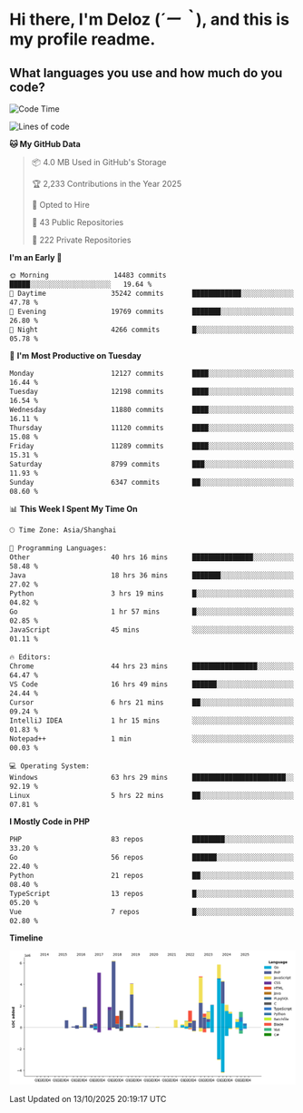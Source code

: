 # **Hi there, I'm Deloz (*´ー｀*), and this is my profile readme.**

## **What languages you use and how much do you code?**

<!--START_SECTION:waka-->
![Code Time](http://img.shields.io/badge/Code%20Time-7%2C755%20hrs%208%20mins-blue)

![Lines of code](https://img.shields.io/badge/From%20Hello%20World%20I%27ve%20Written-54.0%20million%20lines%20of%20code-blue)

**🐱 My GitHub Data** 

> 📦 4.0 MB Used in GitHub's Storage 
 > 
> 🏆 2,233 Contributions in the Year 2025
 > 
> 💼 Opted to Hire
 > 
> 📜 43 Public Repositories 
 > 
> 🔑 222 Private Repositories 
 > 
**I'm an Early 🐤** 

```text
🌞 Morning                14483 commits       █████░░░░░░░░░░░░░░░░░░░░   19.64 % 
🌆 Daytime                35242 commits       ████████████░░░░░░░░░░░░░   47.78 % 
🌃 Evening                19769 commits       ███████░░░░░░░░░░░░░░░░░░   26.80 % 
🌙 Night                  4266 commits        █░░░░░░░░░░░░░░░░░░░░░░░░   05.78 % 
```
📅 **I'm Most Productive on Tuesday** 

```text
Monday                   12127 commits       ████░░░░░░░░░░░░░░░░░░░░░   16.44 % 
Tuesday                  12198 commits       ████░░░░░░░░░░░░░░░░░░░░░   16.54 % 
Wednesday                11880 commits       ████░░░░░░░░░░░░░░░░░░░░░   16.11 % 
Thursday                 11120 commits       ████░░░░░░░░░░░░░░░░░░░░░   15.08 % 
Friday                   11289 commits       ████░░░░░░░░░░░░░░░░░░░░░   15.31 % 
Saturday                 8799 commits        ███░░░░░░░░░░░░░░░░░░░░░░   11.93 % 
Sunday                   6347 commits        ██░░░░░░░░░░░░░░░░░░░░░░░   08.60 % 
```


📊 **This Week I Spent My Time On** 

```text
🕑︎ Time Zone: Asia/Shanghai

💬 Programming Languages: 
Other                    40 hrs 16 mins      ███████████████░░░░░░░░░░   58.48 % 
Java                     18 hrs 36 mins      ███████░░░░░░░░░░░░░░░░░░   27.02 % 
Python                   3 hrs 19 mins       █░░░░░░░░░░░░░░░░░░░░░░░░   04.82 % 
Go                       1 hr 57 mins        █░░░░░░░░░░░░░░░░░░░░░░░░   02.85 % 
JavaScript               45 mins             ░░░░░░░░░░░░░░░░░░░░░░░░░   01.11 % 

🔥 Editors: 
Chrome                   44 hrs 23 mins      ████████████████░░░░░░░░░   64.47 % 
VS Code                  16 hrs 49 mins      ██████░░░░░░░░░░░░░░░░░░░   24.44 % 
Cursor                   6 hrs 21 mins       ██░░░░░░░░░░░░░░░░░░░░░░░   09.24 % 
IntelliJ IDEA            1 hr 15 mins        ░░░░░░░░░░░░░░░░░░░░░░░░░   01.83 % 
Notepad++                1 min               ░░░░░░░░░░░░░░░░░░░░░░░░░   00.03 % 

💻 Operating System: 
Windows                  63 hrs 29 mins      ███████████████████████░░   92.19 % 
Linux                    5 hrs 22 mins       ██░░░░░░░░░░░░░░░░░░░░░░░   07.81 % 
```

**I Mostly Code in PHP** 

```text
PHP                      83 repos            ████████░░░░░░░░░░░░░░░░░   33.20 % 
Go                       56 repos            ██████░░░░░░░░░░░░░░░░░░░   22.40 % 
Python                   21 repos            ██░░░░░░░░░░░░░░░░░░░░░░░   08.40 % 
TypeScript               13 repos            █░░░░░░░░░░░░░░░░░░░░░░░░   05.20 % 
Vue                      7 repos             █░░░░░░░░░░░░░░░░░░░░░░░░   02.80 % 
```



**Timeline**

![Lines of Code chart](https://raw.githubusercontent.com/deloz/deloz/main/assets/bar_graph.png)


 Last Updated on 13/10/2025 20:19:17 UTC
<!--END_SECTION:waka-->
